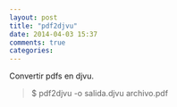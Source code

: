 ```yaml
---
layout: post
title: "pdf2djvu"
date: 2014-04-03 15:37
comments: true
categories: 
---
```

Convertir pdfs en djvu.

>$ pdf2djvu -o salida.djvu archivo.pdf

